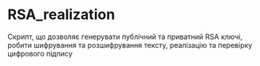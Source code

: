 # RSA_realization
Скрипт, що дозволяє генерувати публічний та приватний RSA ключі, робити шифрування та розшифрування тексту, реалізацію та перевірку цифрового підпису
